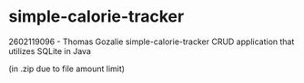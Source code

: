 # simple-calorie-tracker

2602119096 - Thomas Gozalie
simple-calorie-tracker CRUD application that utilizes SQLite in Java

(in .zip due to file amount limit)
